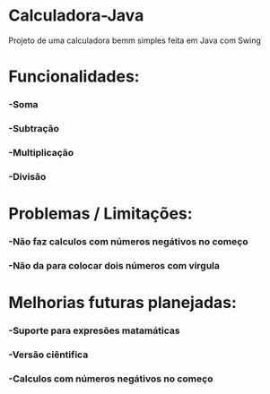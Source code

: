 # Calculadora-Java
Projeto de uma calculadora bemm simples feita em Java com Swing

# Funcionalidades:
### -Soma
### -Subtração
### -Multiplicação
### -Divisão

# Problemas / Limitações:
### -Não faz calculos com números negátivos no começo
### -Não da para colocar dois números com virgula

# Melhorias futuras planejadas:

### -Suporte para expresões matamáticas
### -Versão ciêntifica
### -Calculos com números negátivos no começo
